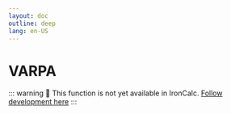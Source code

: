 ```yaml
---
layout: doc
outline: deep
lang: en-US
---
```


# VARPA

::: warning
🚧 This function is not yet available in IronCalc.
[Follow development here](https://github.com/ironcalc/IronCalc/labels/Functions)
:::